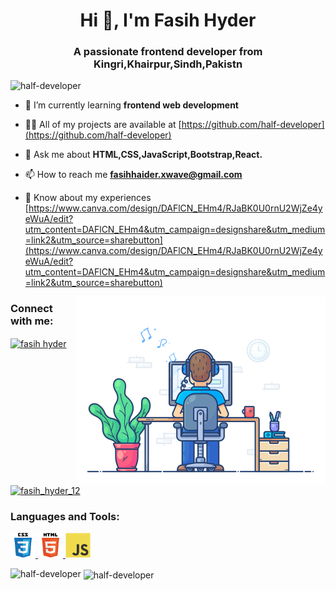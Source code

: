 <h1 align="center">Hi 👋, I'm Fasih Hyder</h1>
<h3 align="center">A passionate frontend developer from Kingri,Khairpur,Sindh,Pakistn</h3>

<p align="left"> <img src="https://komarev.com/ghpvc/?username=half-developer&label=Profile%20views&color=0e75b6&style=flat" alt="half-developer" /> </p>

- 🌱 I’m currently learning **frontend web development**

- 👨‍💻 All of my projects are available at [https://github.com/half-developer](https://github.com/half-developer)

- 💬 Ask me about **HTML,CSS,JavaScript,Bootstrap,React.**

- 📫 How to reach me **fasihhaider.xwave@gmail.com**

- 📄 Know about my experiences [https://www.canva.com/design/DAFlCN_EHm4/RJaBK0U0rnU2WjZe4yeWuA/edit?utm_content=DAFlCN_EHm4&utm_campaign=designshare&utm_medium=link2&utm_source=sharebutton](https://www.canva.com/design/DAFlCN_EHm4/RJaBK0U0rnU2WjZe4yeWuA/edit?utm_content=DAFlCN_EHm4&utm_campaign=designshare&utm_medium=link2&utm_source=sharebutton)
<img align="right" width="400px" src="https://raw.githubusercontent.com/SupianIDz/SupianIDz/main/coding.gif">
<h3 align="left">Connect with me:</h3>
<p align="left">
<a href="https://linkedin.com/in/fasih hyder" target="blank"><img align="center" src="https://raw.githubusercontent.com/rahuldkjain/github-profile-readme-generator/master/src/images/icons/Social/linked-in-alt.svg" alt="fasih hyder" height="30" width="40" /></a>
<a href="https://instagram.com/fasih_hyder_12" target="blank"><img align="center" src="https://raw.githubusercontent.com/rahuldkjain/github-profile-readme-generator/master/src/images/icons/Social/instagram.svg" alt="fasih_hyder_12" height="30" width="40" /></a>
</p>

<h3 align="left">Languages and Tools:</h3>
<p align="left"> <a href="https://www.w3schools.com/css/" target="_blank" rel="noreferrer"> <img src="https://raw.githubusercontent.com/devicons/devicon/master/icons/css3/css3-original-wordmark.svg" alt="css3" width="40" height="40"/> </a> <a href="https://www.w3.org/html/" target="_blank" rel="noreferrer"> <img src="https://raw.githubusercontent.com/devicons/devicon/master/icons/html5/html5-original-wordmark.svg" alt="html5" width="40" height="40"/> </a> <a href="https://developer.mozilla.org/en-US/docs/Web/JavaScript" target="_blank" rel="noreferrer"> <img src="https://raw.githubusercontent.com/devicons/devicon/master/icons/javascript/javascript-original.svg" alt="javascript" width="40" height="40"/> </a> </p>

<p><img align="left" src="https://github-readme-stats.vercel.app/api/top-langs?username=half-developer&show_icons=true&locale=en&layout=compact" alt="half-developer" /></p>

<p>&nbsp;<img align="center" src="https://github-readme-stats.vercel.app/api?username=half-developer&show_icons=true&locale=en" alt="half-developer" /></p>

